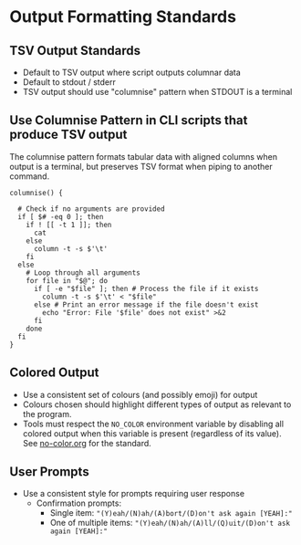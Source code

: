 # Output Formatting Standards

## TSV Output Standards

- Default to TSV output where script outputs columnar data
- Default to stdout / stderr
- TSV output should use "columnise" pattern when STDOUT is a terminal

## Use Columnise Pattern in CLI scripts that produce TSV output

The columnise pattern formats tabular data with aligned columns when output is
a terminal, but preserves TSV format when piping to another command.

```shell
columnise() {

  # Check if no arguments are provided
  if [ $# -eq 0 ]; then
    if ! [[ -t 1 ]]; then
      cat
    else
      column -t -s $'\t'
    fi
  else
    # Loop through all arguments
    for file in "$@"; do
      if [ -e "$file" ]; then # Process the file if it exists
        column -t -s $'\t' < "$file"
      else # Print an error message if the file doesn't exist
        echo "Error: File '$file' does not exist" >&2
      fi
    done
  fi
}
```

## Colored Output

- Use a consistent set of colours (and possibly emoji) for output
- Colours chosen should highlight different types of output as relevant to the program.
- Tools must respect the `NO_COLOR` environment variable by disabling all colored output when this variable is present (regardless of its value). See [no-color.org](https://no-color.org/) for the standard.

## User Prompts

- Use a consistent style for prompts requiring user response
  - Confirmation prompts:
    - Single item: `"(Y)eah/(N)ah/(A)bort/(D)on't ask again [YEAH]:"`
    - One of multiple items: `"(Y)eah/(N)ah/(A)ll/(Q)uit/(D)on't ask again [YEAH]:"`